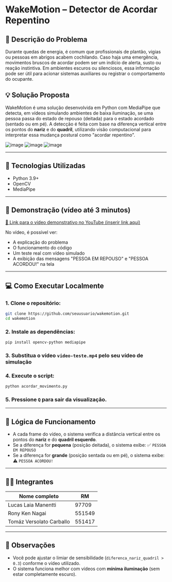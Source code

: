 # WakeMotion – Detector de Acordar Repentino

## 🎯 Descrição do Problema
Durante quedas de energia, é comum que profissionais de plantão, vigias ou pessoas em abrigos acabem cochilando. Caso haja uma emergência, movimentos bruscos de acordar podem ser um indício de alerta, susto ou reação instintiva. Em ambientes escuros ou silenciosos, essa informação pode ser útil para acionar sistemas auxiliares ou registrar o comportamento do ocupante.

## 💡 Solução Proposta
WakeMotion é uma solução desenvolvida em Python com MediaPipe que detecta, em vídeos simulando ambientes de baixa iluminação, se uma pessoa passa do estado de repouso (deitada) para o estado acordado (sentado ou em pé). A detecção é feita com base na diferença vertical entre os pontos do **nariz** e do **quadril**, utilizando visão computacional para interpretar essa mudança postural como "acordar repentino".

![image](https://github.com/user-attachments/assets/abd7c7dc-e074-4df7-a93e-523970d74372)
![image](https://github.com/user-attachments/assets/83d4b1d1-28fd-4364-90cc-6cacda335d64)
![image](https://github.com/user-attachments/assets/012ccb55-0f38-4815-add0-1d1cfea2206f)

---

## 🧪 Tecnologias Utilizadas
- Python 3.9+
- OpenCV
- MediaPipe

---

## 🎥 Demonstração (vídeo até 3 minutos)
[🔗 Link para o vídeo demonstrativo no YouTube (inserir link aqui)](#)

No vídeo, é possível ver:
- A explicação do problema
- O funcionamento do código
- Um teste real com vídeo simulado
- A exibição das mensagens "PESSOA EM REPOUSO" e "PESSOA ACORDOU!" na tela

---

## 💻 Como Executar Localmente

### 1. Clone o repositório:
```bash
git clone https://github.com/seuusuario/wakemotion.git
cd wakemotion
````

### 2. Instale as dependências:

```bash
pip install opencv-python mediapipe
```

### 3. Substitua o vídeo `video-teste.mp4` pelo seu vídeo de simulação

### 4. Execute o script:

```bash
python acordar_movimento.py
```

### 5. Pressione `Q` para sair da visualização.

---

## 🧠 Lógica de Funcionamento

* A cada frame do vídeo, o sistema verifica a distância vertical entre os pontos do **nariz** e do **quadril esquerdo**.
* Se a diferença for **pequena** (posição deitada), o sistema exibe:
  ✅ `PESSOA EM REPOUSO`
* Se a diferença for **grande** (posição sentada ou em pé), o sistema exibe:
  ⚠️ `PESSOA ACORDOU!`

---

## 👨‍🏫 Integrantes

| Nome completo            | RM     |
| ------------------------ | ------ |
| Lucas Laia Manentti      | 97709  |
| Rony Ken Nagai           | 551549 |
| Tomáz Versolato Carballo | 551417 |

---

## 📌 Observações

* Você pode ajustar o limiar de sensibilidade (`diferenca_nariz_quadril > 0.3`) conforme o vídeo utilizado.
* O sistema funciona melhor com vídeos com **mínima iluminação** (sem estar completamente escuro).
